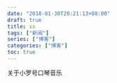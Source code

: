 ```yaml
---
date: "2018-01-30T20:21:13+08:00"
draft: true
title: ss
tags: ["新闻"]
series: ["博客"]
categories: ["博客"]
toc: true
---
```


关于小罗号口琴音乐

<!--more-->
